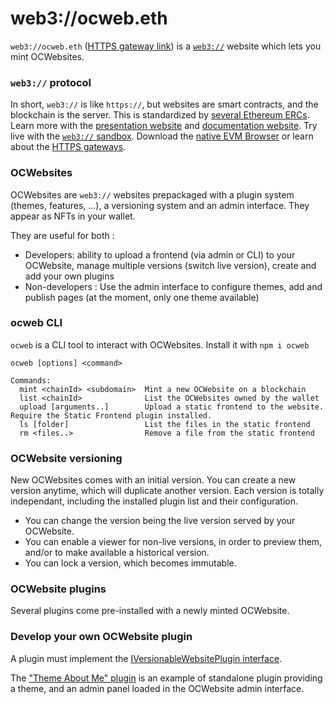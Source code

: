 # web3://ocweb.eth

`web3://ocweb.eth` ([HTTPS gateway link](https://ocweb.eth.eth.web3gateway.dev/)) is a [`web3://`](https://docs.web3url.io/) website which lets you mint OCWebsites.

### ``web3://`` protocol

In short, ``web3://`` is like ``https://``, but websites are smart contracts, and the blockchain is the server. This is standardized by [several Ethereum ERCs](https://docs.web3url.io/web3-url-structure/base#standards). Learn more with the [presentation website](https://web3url.io) and [documentation website](https://docs.web3url.io/). Try live with the [``web3://`` sandbox](https://w3-sandbox.eth.eth.web3gateway.dev/). Download the [native EVM Browser](https://github.com/web3-protocol/evm-browser) or learn about the [HTTPS gateways](https://docs.web3url.io/web3-clients/https-gateway).

### OCWebsites

OCWebsites are ``web3://`` websites prepackaged with a plugin system (themes, features, ...), a versioning system and an admin interface. They appear as NFTs in your wallet.

They are useful for both : 

- Developers: ability to upload a frontend (via admin or CLI) to your OCWebsite, manage multiple versions (switch live version), create and add your own plugins
- Non-developers : Use the admin interface to configure themes, add and publish pages (at the moment, only one theme available)

### ocweb CLI

``ocweb`` is a CLI tool to interact with OCWebsites. Install it with ``npm i ocweb``

```
ocweb [options] <command>

Commands:
  mint <chainId> <subdomain>  Mint a new OCWebsite on a blockchain
  list <chainId>              List the OCWebsites owned by the wallet
  upload [arguments..]        Upload a static frontend to the website. Require the Static Frontend plugin installed.
  ls [folder]                 List the files in the static frontend
  rm <files..>                Remove a file from the static frontend
```

### OCWebsite versioning

New OCWebsites comes with an initial version. You can create a new version anytime, which will duplicate another version. Each version is totally independant, including the installed plugin list and their configuration.

- You can change the version being the live version served by your OCWebsite.
- You can enable a viewer for non-live versions, in order to preview them, and/or to make available a historical version.
- You can lock a version, which becomes immutable.

### OCWebsite plugins

Several plugins come pre-installed with a newly minted OCWebsite.


### Develop your own OCWebsite plugin

A plugin must implement the [IVersionableWebsitePlugin interface](https://github.com/nand2/ocweb/blob/master/contracts/src/interfaces/IVersionableWebsite.sol). 

The ["Theme About Me" plugin](https://github.com/nand2/ocweb-theme-about-me) is an example of standalone plugin providing a theme, and an admin panel loaded in the OCWebsite admin interface.